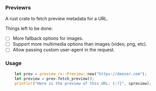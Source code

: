 ### Previewrs

A rust crate to fetch preview metadata for a URL.

Things left to be done:

- [ ] More fallback options for images.
- [ ] Support more multimedia options than images (video, png, etc).
- [ ] Allow passing custom user-agent in the request.

### Usage

```rust
    let prev = preview_rs::Preview::new("https://deezer.com");
    let preview = prev.fetch_preview();
    println!("Here is the preview of this URL: {:?}", &preview);
```
